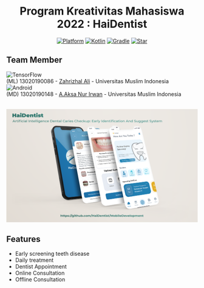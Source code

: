 <h1 align="center">
  Program Kreativitas Mahasiswa 2022 : HaiDentist
</h1>

<p align="center">
  <a href="http://developer.android.com/index.html"><img alt="Platform" src="https://img.shields.io/badge/platform-Android-brightgreen"></a>
  <a href="http://kotlinlang.org"><img alt="Kotlin" src="https://img.shields.io/badge/kotlin-1.6.21-blue"></a>
  <a href="https://developer.android.com/studio/releases/gradle-plugin"><img alt="Gradle" src="https://img.shields.io/badge/gradle-6.6-yellow"></a>
  <a href="https://github.com/4ahsanul/AiDentist"><img alt="Star" src="https://img.shields.io/github/stars/4ahsanul/AiDentist"></a>
</p>

## Team Member
![TensorFlow](https://img.shields.io/badge/TensorFlow-%23FF6F00.svg?style=for-the-badge&logo=TensorFlow&logoColor=white)</br>
(ML) 13020190086 - [Zahrizhal Ali](https://github.com/ZahrizhalAli) - Universitas Muslim Indonesia</br>
![Android](https://img.shields.io/badge/Android-3DDC84?style=for-the-badge&logo=android&logoColor=white)</br>
(MD) 13020190148 - [A.Aksa Nur Irwan](https://github.com/aaksa) - Universitas Muslim Indonesia</br></br>

<img src="gambar/haiDentist.png">

## Features
- Early screening teeth disease
- Daily treatment 
- Dentist Appointment
- Online Consultation
- Offline Consultation
